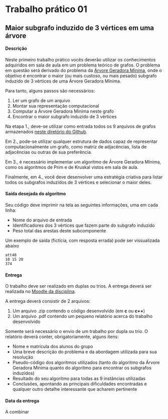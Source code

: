 
# Trabalho prático 01
## Maior subgrafo induzido de 3 vértices em uma árvore

#### Descrição
Neste primeiro trabalho prático vocês deverão utilizar os conhecimentos adquiridos em sala de aula em um problema teórico de grafos. O problema em questão será derivado do problema da [Árvore Geradora Mínima](https://pt.wikipedia.org/wiki/%C3%81rvore_de_extens%C3%A3o_m%C3%ADnima), onde o objetivo é encontrar o maior (ou mais custoso, ou mais pesado) subgrafo induzido de 3 vértices de uma Árvore Geradora Mínima.

Para tanto, alguns passos são necessários:

 1. Ler um grafo de um arquivo
 2. Montar sua representação computacional
 3. Computar a Árvore Geradora Mínima neste grafo
 4. Encontrar o maior subgrafo induzido de 3 vértices

Na etapa 1., deve-se utilizar como entrada todos os 9 arquivos de grafos armazenados [neste diretório do Github](https://github.com/iagoac/dce529/tree/main/trabalhos_praticos/instancias).

Em 2., pode-se utilizar qualquer estrutura de dados capaz de representar computacionalmente um grafo, como matriz de adjacências, lista de adjacências ou outras de sua preferência.

Em 3., é necessário implementar um algoritmo de Árvore Geradora Mínima, como os algoritmos de Prim e de Kruskal vistos em sala de aula.

Finalmente, em 4., você deve desenvolver uma estratégia criativa para listar todos os subgrafos induzidos de 3 vértices e selecionar o maior deles.

#### Saída desejada do algoritmo
Seu código deve imprimir na tela as seguintes informações, uma em cada linha:

 - Nome do arquivo de entrada
 - Identificadores dos 3 vértices que fazem parte do subgrafo induzido
 - Peso total das arestas deste subcomponente

Um exemplo de saída (fictícia, com resposta errada) pode ser vissualizada abaixo

    att48
    10 15 20
    374

#### Entrega

O trabalho deve ser realizado em duplas ou trios. A entrega deverá ser realizada no [Moodle da disciplina](https://ead.unifal-mg.edu.br/moodle2/mod/assign/view.php?id=268528).

A entrega deverá consistir de 2 arquivos:

 1. Um arquivo .zip contendo o código desenvolvido (em **c** ou **c++**)
 2. Um arquivo .pdf contendo um pequeno relatório acerca do trabalho desenvolvido

Somente será necessário o envio de um trabalho por dupla ou trio. O relatório deverá conter, obrigatoriamente, alguns itens:

 - Nome e matrícula dos alunos do grupo
 - Uma breve descrição do problema e da abordagem utilizada para sua resolução
 - Pseudo-código dos algoritmos utilizados (tanto do algoritmo da Árvore Geradora Mínima quanto do algoritmo para encontrar os subgrafos induzidos)
 - Resultado do seu algoritmo para todas as 9 instâncias utilizadas
 - Conclusões, apontando as principais dificuldades encontradas e qualquer outro detalhe interessante que acharem pertinente

#### Data da entrega
A combinar
